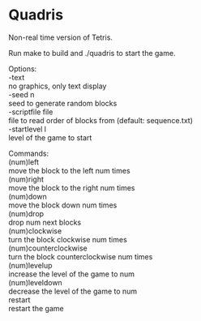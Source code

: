 Quadris
=======

Non-real time version of Tetris.<br>

Run make to build and ./quadris to start the game.<br>

Options:<br>
  -text<br>
  no graphics, only text display<br>
  -seed n<br>
  seed to generate random blocks<br>
  -scriptfile file<br>
  file to read order of blocks from (default: sequence.txt)<br>
  -startlevel l<br>
  level of the game to start<br>
  
Commands:<br>
  (num)left<br>
  move the block to the left num times<br>
  (num)right<br>
  move the block to the right num times<br>
  (num)down<br>
  move the block down num times<br>
  (num)drop<br>
  drop num next blocks<br>
  (num)clockwise<br>
  turn the block clockwise num times<br>
  (num)counterclockwise<br>
  turn the block counterclockwise num times<br>
  (num)levelup<br>
  increase the level of the game to num<br>
  (num)leveldown<br>
  decrease the level of the game to num<br>
  restart<br>
  restart the game<br>
